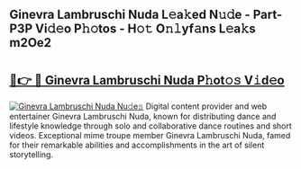 ## Ginevra Lambruschi Nuda L𝚎a𝚔ed N𝚞𝚍e - Part-P3P Vi𝚍𝚎o P𝚑𝚘tos - H𝚘𝚝 O𝚗𝚕yf𝚊ns L𝚎a𝚔s m2Oe2

# <h2><a href="http://kfd1dz.oniu.top/?m=Ginevra+Lambruschi+Nuda">🔗👉 🔴 Ginevra Lambruschi Nuda P𝚑ot𝚘𝚜 V𝚒d𝚎o</a></h2>

[![Ginevra Lambruschi Nuda Nu𝚍e𝚜](https://i.imgur.com/0qMVB7G.gif)](http://kfd1dz.oniu.top/?m=Ginevra+Lambruschi+Nuda)
Digital content provider and web entertainer Ginevra Lambruschi Nuda, known for distributing dance and lifestyle knowledge through solo and collaborative dance routines and short videos. Exceptional mime troupe member Ginevra Lambruschi Nuda, famed for their remarkable abilities and accomplishments in the art of silent storytelling.  
